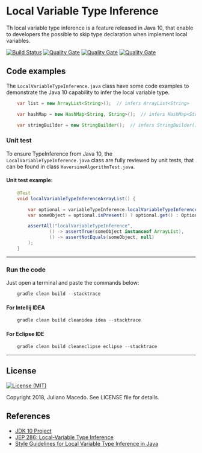 # Local Variable Type Inference
Th local variable type inference is a feature released in Java 10, that enable to developers the possible to skip type declaration when implement local variables.

[![Build Status](https://travis-ci.org/macedoj/java-var-type-inference.svg?branch=master)](https://travis-ci.org/macedoj/java-new-features/branches) 
[![Quality Gate](https://sonarcloud.io/api/project_badges/measure?project=macedoj_java-new-features&metric=alert_status)](https://sonarcloud.io/dashboard?id=macedoj_java-new-features)
[![Quality Gate](https://sonarcloud.io/api/project_badges/measure?project=macedoj_java-new-features&metric=coverage)](https://sonarcloud.io/dashboard?id=macedoj_java-new-features)
[![Quality Gate](https://sonarcloud.io/api/project_badges/measure?project=macedoj_java-new-features&metric=sqale_index)](https://sonarcloud.io/dashboard?id=macedoj_java-new-features)


## Code examples

The <code>LocalVariableTypeInference.java</code> class have some code examples to demonstrate 
the Java 10 capability to infer the local variable type.

```java
    var list = new ArrayList<String>();  // infers ArrayList<String>
```

```java
    var hashMap = new HashMap<String, String>();  // infers HashMap<String, String>
```

```java
    var stringBuilder = new StringBuilder();  // infers StringBuilder()
```

### Unit test

To ensure TypeInference from Java 10, the <code>LocalVariableTypeInference.java</code> class 
are fully reviewed by unit tests, that can be found in class <code>HaversineAlgorithmTest.java</code>.

#### Unit test example:
```java
    @Test
    void localVariableTypeInferenceArrayList() {

        var optional = variableTypeInference.localVariableTypeInferenceArrayList();
        var someObject = optional.isPresent() ? optional.get() : Optional.empty();

        assertAll("localVariableTypeInference",
                () -> assertTrue(someObject instanceof ArrayList),
                () -> assertNotEquals(someObject, null)
        );
    }
```

___
### Run the code

Just open a terminal and paste the commands below:

```gradle
    gradle clean build --stacktrace
```

#### For Intellij IDEA
```gradle
    gradle clean build cleanidea idea --stacktrace
```

#### For Eclipse IDE
```gradle
    gradle clean build cleaneclipse eclipse --stacktrace
```

___
## License

[![License (MIT)](https://img.shields.io/badge/license-MIT-brightgreen.svg?style=flat-square)](http://opensource.org/licenses/MIT)

Copyright 2018, Juliano Macedo.
See LICENSE file for details.

## References

* [JDK 10 Project](http://openjdk.java.net/projects/jdk/10/)
* [JEP 286: Local-Variable Type Inference](http://openjdk.java.net/jeps/286)
* [Style Guidelines for Local Variable Type Inference in Java](http://openjdk.java.net/projects/amber/LVTIstyle.html)
